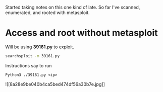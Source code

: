 Started taking notes on this one kind of late. So far I've scanned, enumerated, and rooted with metasploit.

# Access and root without metasploit
Will be using **39161.py** to exploit.
```bash
searchsploit -m 39161.py
```

Instructions say to run
```
Python3 ./39161.py <ip>
```


![[8a28e9be040b4ca5bed474df56a30b7e.jpg]]